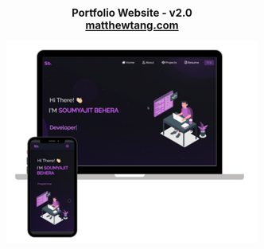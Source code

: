 <h2 align="center">
  Portfolio Website - v2.0<br/>
  <a href="https://matt-tang.github.io/" target="_blank">matthewtang.com</a>
</h2>
<div align="center">
  <img alt="Demo" src="./Images/readme-img1.png" />
</div>
